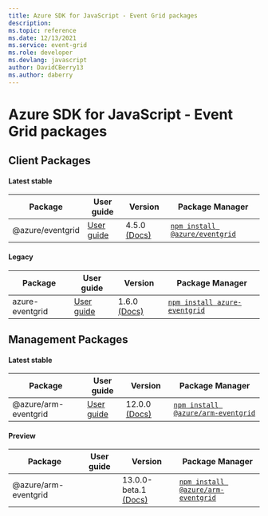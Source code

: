```yaml
---
title: Azure SDK for JavaScript - Event Grid packages
description: 
ms.topic: reference
ms.date: 12/13/2021
ms.service: event-grid
ms.role: developer
ms.devlang: javascript
author: DavidCBerry13
ms.author: daberry
---
```


# Azure SDK for JavaScript - Event Grid packages

## Client Packages

#### Latest stable

| Package               | User guide                           | Version                | Package Manager                |
|-----------------------|--------------------------------------|------------------------|--------------------------------|
| @azure/eventgrid  | [User guide](/javascript/sdk-demo/event-grid/eventgrid/azure-eventgrid/readme)  | 4.5.0 [(Docs)](/javascript/sdk-demo/event-grid/eventgrid/azure-eventgrid/stable)  | [`npm install @azure/eventgrid`](https://www.npmjs.com/package/%40azure%2Feventgrid) |
 

 


#### Legacy

| Package               | User guide                           | Version                | Package Manager                |
|-----------------------|--------------------------------------|------------------------|--------------------------------|
| azure-eventgrid  | [User guide](/javascript/sdk-demo/event-grid/legacy/event-grid/azure-eventgrid/readme)  | 1.6.0 [(Docs)](/javascript/sdk-demo/event-grid/legacy/event-grid/azure-eventgrid/legacy)  | [`npm install azure-eventgrid`](https://www.npmjs.com/package/azure-eventgrid%401.6.0) |
 
 

## Management Packages

#### Latest stable

| Package               | User guide                           | Version                | Package Manager                |
|-----------------------|--------------------------------------|------------------------|--------------------------------|
| @azure/arm-eventgrid  | [User guide](/javascript/sdk-demo/event-grid/arm-eventgrid/azure-arm-eventgrid/readme)  | 12.0.0 [(Docs)](/javascript/sdk-demo/event-grid/arm-eventgrid/azure-arm-eventgrid/stable)  | [`npm install @azure/arm-eventgrid`](https://www.npmjs.com/package/%40azure%2Farm-eventgrid) |
 

#### Preview

| Package               | User guide                           | Version                | Package Manager                |
|-----------------------|--------------------------------------|------------------------|--------------------------------|
| @azure/arm-eventgrid  |   | 13.0.0-beta.1 [(Docs)](/javascript/sdk-demo/event-grid/arm-eventgrid/azure-arm-eventgrid/beta)  | [`npm install @azure/arm-eventgrid`](https://www.npmjs.com/package/%40azure%2Farm-eventgrid%4013.0.0-beta.1) |
 

 
 
